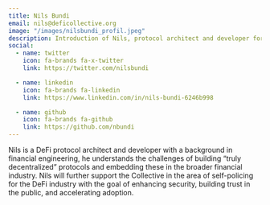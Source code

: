 ```yaml
---
title: Nils Bundi
email: nils@deficollective.org
image: "/images/nilsbundi_profil.jpeg"
description: Introduction of Nils, protocol architect and developer for The DeFi Collective.
social:
  - name: twitter
    icon: fa-brands fa-x-twitter
    link: https://twitter.com/nilsbundi

  - name: linkedin
    icon: fa-brands fa-linkedin
    link: https://www.linkedin.com/in/nils-bundi-6246b998

  - name: github
    icon: fa-brands fa-github
    link: https://github.com/nbundi
---
```


Nils is a DeFi protocol architect and developer with a background in financial engineering, he understands the challenges of building “truly decentralized” protocols and embedding these in the broader financial industry. Nils will further support the Collective in the area of self-policing for the DeFi industry with the goal of enhancing security, building trust in the public, and accelerating adoption.
